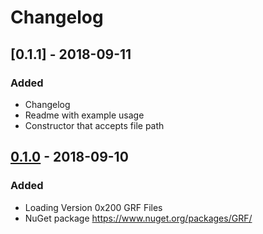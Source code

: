 # Changelog

## [0.1.1] - 2018-09-11
### Added
- Changelog
- Readme with example usage
- Constructor that accepts file path

## [0.1.0] - 2018-09-10
### Added
- Loading Version 0x200 GRF Files
- NuGet package https://www.nuget.org/packages/GRF/

[0.1.0]: https://github.com/arminherling/GRF/releases/tag/v0.1.0

